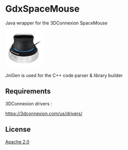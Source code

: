 # GdxSpaceMouse

Java wrapper for the 3DConnexion SpaceMouse

![ScreenShot](https://github.com/arissa34/GdxSpaceMouse/blob/master/screens/spacemouse.png?raw=true)

JniGen is used for the C++ code parser & library builder

## Requirements

3DConnexion drivers :

https://3dconnexion.com/us/drivers/

## License
[Apache 2.0](https://choosealicense.com/licenses/apache-2.0/)
